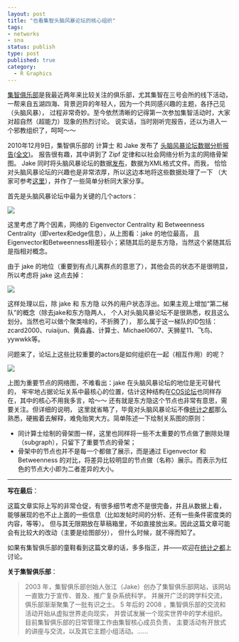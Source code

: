 ```yaml
--- 
layout: post
title: "也看集智头脑风暴论坛的核心组织"
tags: 
- networks
- sna
status: publish
type: post
published: true
category:
  - R Graphics
---
```

[集智俱乐部](http://www.swarmagents.cn/)是我最近两年来比较关注的俱乐部，尤其集智在三号会所的线下活动，
一帮来自五湖四海、背景迥异的年轻人，因为一个共同感兴趣的主题，各抒己见（头脑风暴），
过程非常奇妙。至今依然清晰的记得第一次参加集智活动时，大家对超自然（超能力）现象的热烈讨论。
说实话，当时刚听完报告，还以为进入一个邪教组织了，呵呵～～

2010年12月9日，集智俱乐部的 计算士 和 Jake 发布了
[头脑风暴论坛数据分析报告(全文)](http://www.swarmagents.cn/bs/viewforum.asp?id=14358)。
报告很有趣，其中讲到了 Zipf 定律和以社会网络分析为主的网络骨架图。
Jake 同时将头脑风暴论坛的数据[发布](http://www.swarmagents.cn/thesis/detail.asp?id=350)，数据为XML格式文件。而我，
恰恰对头脑风暴论坛的兴趣也是非常浓厚，所以这边本地将这些数据处理了一下
（大家可参考[这里](http://bjt.cos.name/wp-content/uploads/2010/12/sw_data.rar)），并作了一些简单分析同大家分享。

首先是头脑风暴论坛中最为关键的几个actors：

![](http://i.imgur.com/NUWdF.png)

这里考虑了两个因素，网络的 Eigenvector Centrality 和 Betweenness Centrality（即vertex和edge信息），从上图看：jake 的地位最高，
且Eigenvector和Betweenness相差较小；紧随其后的是东方隐，当然这个紧随其后是指相对概念。

由于 jake 的地位（重要到有点儿离群点的意思了），其他会员的状态不是很明显，所以考虑将 jake 这点去掉：

![](http://i.imgur.com/uDUTC.png)

这样处理以后，除 jake 和 东方隐 以外的用户状态浮出。如果主观上增加“第二梯队”的概念（除去jake和东方隐两人，
个人对头脑风暴论坛不是很熟悉，权且这么划分。当然也可以做个聚类啥的，不折腾了），
那么属于这一梯队的ID包括：zcard2000、ruiaijun、黄淼鑫、计算士、Michael0607、天狮星11、飞鸟、yywwkk等。

问题来了，论坛上这些比较重要的actors是如何组织在一起（相互作用）的呢？

![](http://i.imgur.com/kP5KH.png)

上图为重要节点的网络图，不难看出：jake 在头脑风暴论坛的地位是无可替代的，
牢牢地占据论坛关系中最核心的位置，估计这种结构在[COS论坛](http://cos.name/bbs)也同样存在，其中的核心不用我多言，哈～～
还有就是东方隐这个节点也非常有意思，需要关注。但详细的说明，
这里就省略了，毕竟对头脑风暴论坛不像[统计之都](http://cos.name)那么熟悉，硬搬着去解释，难免贻笑大方。简单陈述一下绘制关系图的原则：

* 同计算士绘制的骨架图一样，这里也同样将一些不太重要的节点做了删除处理（subgraph），只留下了重要节点的骨架；
* 骨架中的节点也并不是每一个都做了展示，而是通过 Eigenvector 和 Betweenness 的对比，将差异比较明显的节点做（名称）展示。而表示为红色的节点大小即为二者差异的大小。

********

__写在最后__：

这篇文章实际上写的非常仓促，有很多细节考虑不是很完备，并且从数据上看，
能够展现的也不止上面的一些信息（比如发帖时间的分析、还有一些条件密度类的内容，等等）。
但与其无限期放在草稿箱里，不如直接放出来。因此这篇文章可能会有比较大的改动（主要是绘图部分），
但什么时候，就不得而知了。

如果有集智俱乐部的童鞋看到这篇文章的话，多多指正，并——欢迎在[统计之都](http://cos.name)上讨论。

__关于集智俱乐部__：

>2003 年，集智俱乐部创始人张江（Jake）创办了集智俱乐部网站，该网站一直致力于宣传、普及、推广复杂系统科学，
>并展开广泛的跨学科交流，俱乐部渐渐聚集了一批有识之士。 5 年后的 2008 ，集智俱乐部的交流和活动开始从虚拟世界走向现实，
>并尝试发展一个现实世界中的学术组织。目前集智俱乐部的日常管理工作由集智核心成员负责， 
>主要活动有开放式的讲座与交流，以及其它主题小组活动。……
